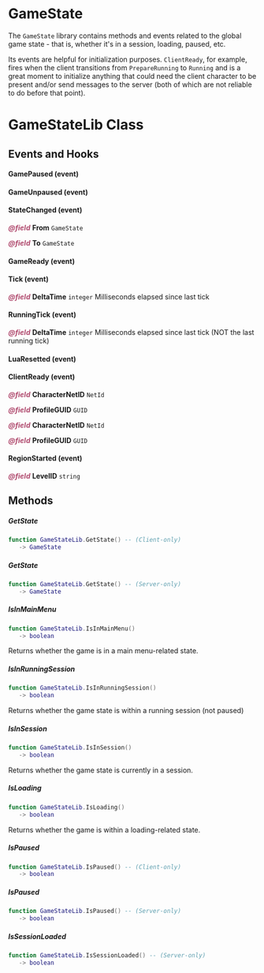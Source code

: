 # GameState
The `GameState` library contains methods and events related to the global game state - that is, whether it's in a session, loading, paused, etc.

Its events are helpful for initialization purposes. `ClientReady`, for example, fires when the client transitions from `PrepareRunning` to `Running` and is a great moment to initialize anything that could need the client character to be present and/or send messages to the server (both of which are not reliable to do before that point).

<doc class="GameStateLib">

# GameStateLib Class

## Events and Hooks

#### GamePaused (event)

#### GameUnpaused (event)

#### StateChanged (event)

<p style="margin-bottom:0px;"><span style="color:#B04A6E;"><b><i>@field</i></b></span> <b>From</b> <code>GameState</code></p>

<p style="margin-bottom:0px;"><span style="color:#B04A6E;"><b><i>@field</i></b></span> <b>To</b> <code>GameState</code></p>

#### GameReady (event)

#### Tick (event)

<p style="margin-bottom:0px;"><span style="color:#B04A6E;"><b><i>@field</i></b></span> <b>DeltaTime</b> <code>integer</code> Milliseconds elapsed since last tick</p>

#### RunningTick (event)

<p style="margin-bottom:0px;"><span style="color:#B04A6E;"><b><i>@field</i></b></span> <b>DeltaTime</b> <code>integer</code> Milliseconds elapsed since last tick (NOT the last running tick)</p>

#### LuaResetted (event)

#### ClientReady (event)

<p style="margin-bottom:0px;"><span style="color:#B04A6E;"><b><i>@field</i></b></span> <b>CharacterNetID</b> <code>NetId</code></p>

<p style="margin-bottom:0px;"><span style="color:#B04A6E;"><b><i>@field</i></b></span> <b>ProfileGUID</b> <code>GUID</code></p>

<p style="margin-bottom:0px;"><span style="color:#B04A6E;"><b><i>@field</i></b></span> <b>CharacterNetID</b> <code>NetId</code></p>

<p style="margin-bottom:0px;"><span style="color:#B04A6E;"><b><i>@field</i></b></span> <b>ProfileGUID</b> <code>GUID</code></p>

#### RegionStarted (event)

<p style="margin-bottom:0px;"><span style="color:#B04A6E;"><b><i>@field</i></b></span> <b>LevelID</b> <code>string</code></p>

## Methods

##### GetState

```lua
function GameStateLib.GetState() -- (Client-only)
   -> GameState
```

##### GetState

```lua
function GameStateLib.GetState() -- (Server-only)
   -> GameState
```

##### IsInMainMenu

```lua
function GameStateLib.IsInMainMenu()
   -> boolean
```

Returns whether the game is in a main menu-related state.

##### IsInRunningSession

```lua
function GameStateLib.IsInRunningSession()
   -> boolean
```

Returns whether the game state is within a running session (not paused)

##### IsInSession

```lua
function GameStateLib.IsInSession()
   -> boolean
```

Returns whether the game state is currently in a session.

##### IsLoading

```lua
function GameStateLib.IsLoading()
   -> boolean
```

Returns whether the game is within a loading-related state.

##### IsPaused

```lua
function GameStateLib.IsPaused() -- (Client-only)
   -> boolean
```

##### IsPaused

```lua
function GameStateLib.IsPaused() -- (Server-only)
   -> boolean
```

##### IsSessionLoaded

```lua
function GameStateLib.IsSessionLoaded() -- (Server-only)
   -> boolean
```
</doc>
